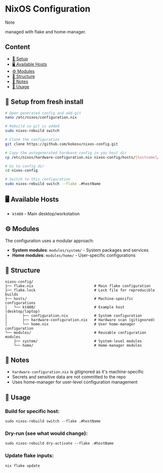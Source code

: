 # NixOS Configuration

> [!Note]
> managed with flake and home-manager.

## Content
- [🚀 Setup](#-setup-from-fresh-install)
- [🖥️ Available Hosts](#️-available-hosts)
- [⚙️ Modules](#️-modules)
- [📁 Structure](#-structure)
- [📝 Notes](#-notes)
- [🔧 Usage](#-usage)
  
## 🚀 Setup from fresh install
```bash
# Open generated config and add git
nano /etc/nixos/configuration.nix

# Rebuild so git is added
sudo nixos-rebuild switch

# Clone the configuration
git clone https://github.com/kokosv/nixos-config.git

# Copy the autogenerated hardware config in you host dir
cp /etc/nixos/hardware-configuration.nix nixos-config/hosts/[hostname]/ 

# Go to config dir
cd nixos-config

# Switch to this configuration
sudo nixos-rebuild switch --flake .#hostName
```

## 🖥️ Available Hosts
- `kt480` - Main desktop/workstation

## ⚙️ Modules
The configuration uses a modular approach:

- **System modules**: `modules/system/` - System packages and services
- **Home modules**: `modules/home/` - User-specific configurations

## 📁 Structure
```
nixos-config/
├── flake.nix                            # Main flake configuration
├── flake.lock                           # Lock file for reproducible builds
├── hosts/                               # Machine-specific configurations
│   └── kt480/                           # Example host (desktop/laptop)
│       ├── configuration.nix            # System configuration
│       ├── hardware-configuration.nix   # Hardware scan (gitignored)
│       └── home.nix                     # User home-manager configuration
└── modules/                             # Reusable configuration modules
    ├── system/                          # System-level modules
    └── home/                            # Home-manager modules
```

## 📝 Notes
- `hardware-configuration.nix` is gitignored as it's machine-specific
- Secrets and sensitive data are not committed to the repo
- Uses home-manager for user-level configuration management

## 🔧 Usage
### Build for specific host:
```
sudo nixos-rebuild switch --flake .#hostName
```
### Dry-run (see what would change):
```
sudo nixos-rebuild dry-activate --flake .#hostName
```
### Update flake inputs:
```
nix flake update
```
